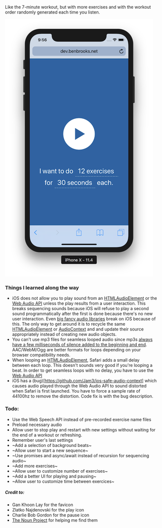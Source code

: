 Like the 7-minute workout, but with more exercises and with the workout order randomly generated each time you listen.

![screenshot](screenshot.png)

### Things I learned along the way
* iOS does not allow you to play sound from an [HTMLAudioElement](https://developer.mozilla.org/en-US/docs/Web/HTML/Element/audio) or the [Web Audio API](https://developer.mozilla.org/en-US/docs/Web/API/Web_Audio_API) unless the play results from a user interaction. This breaks sequencing sounds because iOS will refuse to play a second sound programmatically after the first is done because there's no new user interaction. Even [big fancy audio libraries](https://howlerjs.com/) break on iOS because of this. The only way to get around it is to recycle the same [HTMLAudioElement](https://developer.mozilla.org/en-US/docs/Web/HTML/Element/audio) or [AudioContext](https://developer.mozilla.org/en-US/docs/Web/API/AudioContext) and and update their source appropriately instead of creating new audio objects.
* You can't use mp3 files for seamless looped audio since mp3s [always have a few milliseconds of silence added to the beginning and end](http://lame.sourceforge.net/tech-FAQ.txt). AAC/WebM/Ogg are better formats for loops depending on your browser compatibility needs.
* When looping an [HTMLAudioElement](https://developer.mozilla.org/en-US/docs/Web/HTML/Element/audio), Safari adds a small delay between each loop. This doesn't sounds very good if you're looping a beat. In order to get seamless loops with no delay, you have to use the [Web Audio API](https://developer.mozilla.org/en-US/docs/Web/API/Web_Audio_API)
* iOS has a (bug)[https://github.com/Jam3/ios-safe-audio-context] which causes audio played through the Web Audio API to sound distorted when Safari is first launched. You have to force a sample rate of 44100hz to remove the distortion. Code fix is with the bug description.

### Todo:
* Use the Web Speech API instead of pre-recorded exercise name files
* Preload necessary audio
* Allow user to stop play and restart with new settings without waiting for the end of a workout or refreshing.
* Remember user's last settings
* ~Add a selection of background beats~
* ~Allow user to start a new sequence~
* ~Use promises and async/await instead of recursion for sequencing audio~
* ~Add more exercises~
* ~Allow user to customize number of exercises~
* ~Add a better UI for playing and pausing~
* ~Allow user to customize time between exercices~

##### Credit to: 
* Gan Khoon Lay for the favicon
* Zlatko Najdenovski for the play icon
* Charlie Bob Gordon for the pause icon
* [The Noun Project](https://thenounproject.com) for helping me find them
